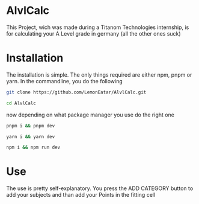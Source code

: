 # AlvlCalc

This Project, wich was made during a Titanom Technologies internship, is for calculating your A Level grade in germany (all the other ones suck)

# Installation

The installation is simple. The only things required are either npm, pnpm or yarn. In the commandline, you do the following

```bash
git clone https://github.com/LemonEatar/AlvlCalc.git

cd AlvlCalc

```

now depending on what package manager you use do the right one

```bash
pnpm i && pnpm dev

yarn i && yarn dev

npm i && npm run dev
```

# Use

The use is pretty self-explanatory. You press the ADD CATEGORY button to add your subjects and than add your Points in the fitting cell
